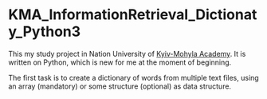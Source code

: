 # KMA_InformationRetrieval_Dictionaty_Python3

This my study project in Nation University of
[Kyiv-Mohyla Academy](http://www.ukma.edu.ua). It is written
on Python, which is new for me at the moment of beginning.

The first task is to create a dictionary of words from multiple
text files, using an array (mandatory) or some structure (optional)
as data structure.
